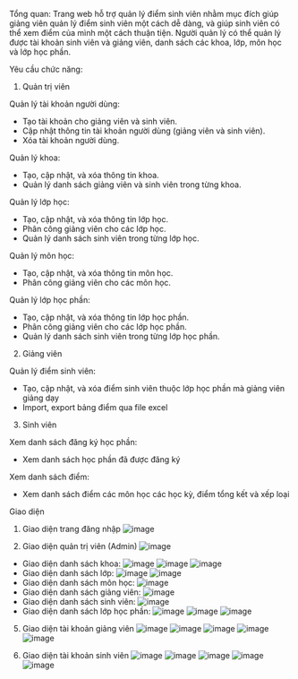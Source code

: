 Tổng quan:
Trang web hỗ trợ quản lý điểm sinh viên nhằm mục đích giúp giảng viên quản lý điểm sinh viên một cách dễ dàng, và giúp sinh viên có thể xem điểm của mình một cách thuận tiện.
Người quản lý có thể quản lý được tài khoản sinh viên và giảng viên, danh sách các khoa, lớp, môn học và lớp học phần.

Yêu cầu chức năng:

1. Quản trị viên

Quản lý tài khoản người dùng:
-	Tạo tài khoản cho giảng viên và sinh viên.
-	Cập nhật thông tin tài khoản người dùng (giảng viên và sinh viên).
-	Xóa tài khoản người dùng.
  
Quản lý khoa:
-	Tạo, cập nhật, và xóa thông tin khoa.
-	Quản lý danh sách giảng viên và sinh viên trong từng khoa.
  
Quản lý lớp học:
-	Tạo, cập nhật, và xóa thông tin lớp học.
-	Phân công giảng viên cho các lớp học.
-	Quản lý danh sách sinh viên trong từng lớp học.
  
Quản lý môn học:
-	Tạo, cập nhật, và xóa thông tin môn học.
-	Phân công giảng viên cho các môn học.
  
Quản lý lớp học phần:
-	Tạo, cập nhật, và xóa thông tin lớp học phần.
-	Phân công giảng viên cho các lớp học phần.
-	Quản lý danh sách sinh viên trong từng lớp học phần.
  
2. Giảng viên

Quản lý điểm sinh viên:
-	Tạo, cập nhật, và xóa điểm sinh viên thuộc lớp học phần mà giảng viên giảng dạy
- Import, export bảng điểm qua file excel
3. Sinh viên

Xem danh sách đăng ký học phần:
-	Xem danh sách học phần đã được đăng ký
  
Xem danh sách điểm:
-	Xem danh sách điểm các môn học các học kỳ, điểm tổng kết và xếp loại

Giao diện
1. Giao diện trang đăng nhập
  ![image](https://github.com/user-attachments/assets/6be95ba4-8102-4661-8b28-f86b5a45953d)

3. Giao diện quản trị viên (Admin)
  ![image](https://github.com/user-attachments/assets/c30dd369-4792-4e90-b6af-06854d47f8ef)
- Giao diện danh sách khoa:
  ![image](https://github.com/user-attachments/assets/2718baad-4fd8-4f15-b3d4-65c18df95c4d)
  ![image](https://github.com/user-attachments/assets/a94114eb-0626-48ff-85a5-da8df2066f34)
  ![image](https://github.com/user-attachments/assets/bdecb0f5-914f-4c5d-a21e-c99552ab45aa)
- Giao diện danh sách lớp:
  ![image](https://github.com/user-attachments/assets/96f0e886-3e06-4137-93ca-f034583d8c56)
  ![image](https://github.com/user-attachments/assets/2aa34b95-37f3-49cd-a592-b56ee7830105)
- Giao diện danh sách môn học:
  ![image](https://github.com/user-attachments/assets/0a839688-f18b-4407-97de-bbcfc862f8e5)
- Giao diện danh sách giảng viên:
  ![image](https://github.com/user-attachments/assets/9b8fe5e1-cee2-45e7-9017-446d460433d8)
- Giao diện danh sách sinh viên:
  ![image](https://github.com/user-attachments/assets/a31f5342-17a6-4270-adb1-4b76ec3affd7)
- Giao diện danh sách lớp học phần:
  ![image](https://github.com/user-attachments/assets/e0375a32-a897-413a-9684-6024ff6642e7)
  ![image](https://github.com/user-attachments/assets/e53ef12f-e62a-4f6f-8c43-a9d8d76c749f)
  ![image](https://github.com/user-attachments/assets/a98ff183-7d23-4ebc-bb7c-77b7c5ccdfa1)


5. Giao diện tài khoản giảng viên
  ![image](https://github.com/user-attachments/assets/2cfaada1-32f3-4708-b00c-fa10da277919)
  ![image](https://github.com/user-attachments/assets/ef99f78e-ed0b-4b3f-9c92-afc71b68d5ab)
  ![image](https://github.com/user-attachments/assets/605f5224-cd86-4ae2-99e6-63c605e87061)
  ![image](https://github.com/user-attachments/assets/c6a11974-aab3-44ff-a50d-fecca7c6e5c7)
  ![image](https://github.com/user-attachments/assets/c08983c6-7154-41b7-8441-91cc592643d8)


7. Giao diện tài khoản sinh viên
  ![image](https://github.com/user-attachments/assets/80210e76-2952-4654-a493-dd584d6326be)
  ![image](https://github.com/user-attachments/assets/29278c10-f977-4811-885b-b94995ce6f2d)
  ![image](https://github.com/user-attachments/assets/b5bf9db5-7184-4797-baaf-45428a136c0e)
  ![image](https://github.com/user-attachments/assets/3967465f-54e0-4169-ae1c-a6ce5f2310ff)
  ![image](https://github.com/user-attachments/assets/51ecaf4b-6c32-42dc-ac93-f01a89fc4446)
